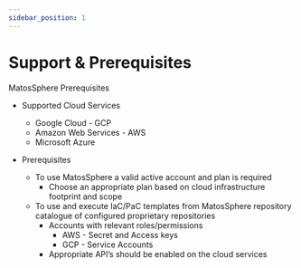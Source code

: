 ```yaml
---
sidebar_position: 1
---
```


# Support & Prerequisites

MatosSphere Prerequisites

* Supported Cloud Services

    * Google Cloud - GCP
    * Amazon Web Services - AWS
    * Microsoft Azure

* Prerequisites

    * To use MatosSphere a valid active account and plan is required
        * Choose an appropriate plan based on cloud infrastructure footprint and scope
    * To use and execute IaC/PaC templates from MatosSphere repository catalogue of configured proprietary repositories
        * Accounts with relevant roles/permissions
            * AWS - Secret and Access keys
            * GCP - Service Accounts
        * Appropriate API’s should be enabled on the cloud services